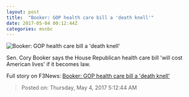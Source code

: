 ```yaml
---
layout: post
title:  "Booker: GOP health care bill a 'death knell'"
date: 2017-05-04 00:12:44Z
categories: msnbc
---
```


![Booker: GOP health care bill a 'death knell'](http://media1.s-nbcnews.com/j/MSNBC/Components/Video/201705/2017-05-04T00-14-05-4Z--1280x720.video_1067x600.jpg)

Sen. Cory Booker says the House Republican health care bill 'will cost American lives' if it becomes law.


Full story on F3News: [Booker: GOP health care bill a 'death knell'](http://www.f3nws.com/n/r2q2BH)

> Posted on: Thursday, May 4, 2017 5:12:44 AM
